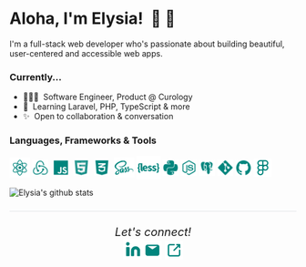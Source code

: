 # Aloha, I'm Elysia!  🌺 🌴

I'm a full-stack web developer who's passionate about building beautiful, user-centered and accessible web apps. 

### Currently...
- 👩🏻‍💻  Software Engineer, Product @ Curology
- 🌱  Learning Laravel, PHP, TypeScript & more
- ✨  Open to collaboration & conversation

### Languages, Frameworks & Tools
<div style="display:flex; flex-wrap: wrap; align-items: center">
<img src="./assets/react.png" height="36px" alt="React icon" /> 
<img src="./assets/redux.png" height="28px" alt="Redux icon" />  
<img src="./assets/javascript.png" height="28px" alt="JavaScript icon" />  
<img src="./assets/html.png" height="28px" alt="HTML icon" />  
<img src="./assets/css.png" height="28px" alt="CSS icon" />  
<img src="./assets/sass.png" height="36px" alt="sass icon" /> 
<img src="./assets/less.png" height="42px" alt="less icon" /> 
<img src="./assets/python.png" height="28px" alt="python icon" /> 
<img src="./assets/nodejs.png" height="28px" alt="nodejs icon" /> 
<img src="./assets/postgresql.png" height="28px" alt="postgresql icon" /> 
<img src="./assets/git.png" height="28px" alt="git icon" /> 
<img src="./assets/github.png" height="28px" alt="github icon" /> 
<img src="./assets/figma.png" height="32px" alt="figma icon" /> 
</div>

![Elysia's github stats](https://github-readme-stats.vercel.app/api?username=elysiagabe&show_icons=true&title_color=00857D&icon_color=00857D&text_color=333333&bg_color=F6F3EE)

<hr style="background-color: #e1e4e8; margin: 24px 0"/>

<div align="center" style="font-size: 20px">
    <em>Let's connect!</em>
    <br />
    <a href="https://www.linkedin.com/in/elysia-gabe"><img src="./assets/linkedin.png" width="36px" alt="linkedin icon</a>
    <a href="mailto:elysiagabe@gmail.com"><img src="./assets/email.png" width="32px" alt="email icon"></a>
    <a href="http://elysiagabe.com"><img src="./assets/portfolioLink.png" width="32px" alt="portfolio icon" /></a>
</div>

